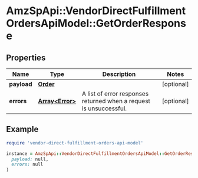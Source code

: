 # AmzSpApi::VendorDirectFulfillmentOrdersApiModel::GetOrderResponse

## Properties

| Name | Type | Description | Notes |
| ---- | ---- | ----------- | ----- |
| **payload** | [**Order**](Order.md) |  | [optional] |
| **errors** | [**Array&lt;Error&gt;**](Error.md) | A list of error responses returned when a request is unsuccessful. | [optional] |

## Example

```ruby
require 'vendor-direct-fulfillment-orders-api-model'

instance = AmzSpApi::VendorDirectFulfillmentOrdersApiModel::GetOrderResponse.new(
  payload: null,
  errors: null
)
```

